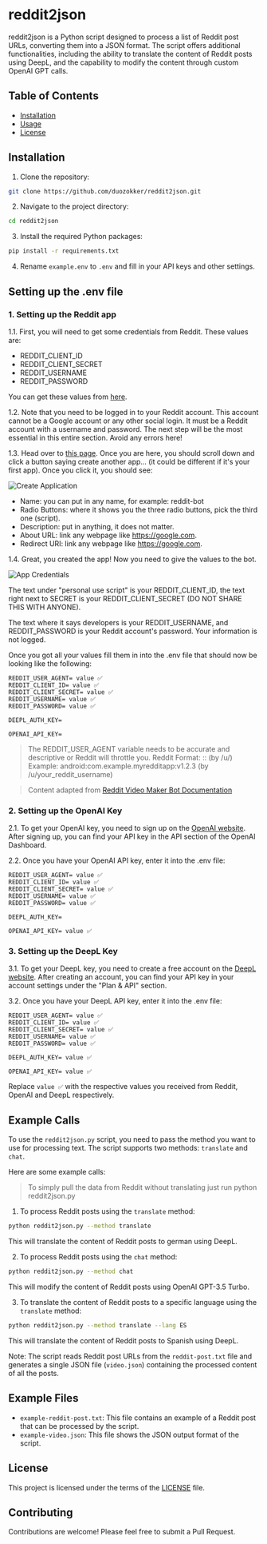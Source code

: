 # reddit2json

reddit2json is a Python script designed to process a list of Reddit post URLs, converting them into a JSON format. The script offers additional functionalities, including the ability to translate the content of Reddit posts using DeepL, and the capability to modify the content through custom OpenAI GPT calls.

## Table of Contents

- [Installation](#installation)
- [Usage](#usage)
- [License](#license)

## Installation

1. Clone the repository:
```sh
git clone https://github.com/duozokker/reddit2json.git
```
2. Navigate to the project directory:
```sh
cd reddit2json
```
3. Install the required Python packages:
```sh
pip install -r requirements.txt
```
4. Rename `example.env` to `.env` and fill in your API keys and other settings.

## Setting up the .env file

### 1. Setting up the Reddit app

1.1. First, you will need to get some credentials from Reddit. These values are:

- REDDIT_CLIENT_ID 
- REDDIT_CLIENT_SECRET 
- REDDIT_USERNAME 
- REDDIT_PASSWORD

You can get these values from [here](https://www.reddit.com/prefs/apps).

1.2. Note that you need to be logged in to your Reddit account. This account cannot be a Google account or any other social login. It must be a Reddit account with a username and password. The next step will be the most essential in this entire section. Avoid any errors here!

1.3. Head over to [this page](https://www.reddit.com/prefs/apps). Once you are here, you should scroll down and click a button saying create another app... (it could be different if it's your first app). Once you click it, you should see:

![Create Application](https://reddit-video-maker-bot.netlify.app/assets/images/create-application-928c440fc080838a593ca150b97c79ea.png)

- Name: you can put in any name, for example: reddit-bot
- Radio Buttons: where it shows you the three radio buttons, pick the third one (script).
- Description: put in anything, it does not matter.
- About URL: link any webpage like https://google.com.
- Redirect URI: link any webpage like https://google.com.

1.4. Great, you created the app! Now you need to give the values to the bot.

![App Credentials](https://user-images.githubusercontent.com/66544866/173240642-af00257e-4414-4a57-a3be-24443ee7c29f.png)

The text under "personal use script" is your REDDIT_CLIENT_ID, the text right next to SECRET is your REDDIT_CLIENT_SECRET (DO NOT SHARE THIS WITH ANYONE).

The text where it says developers is your REDDIT_USERNAME, and REDDIT_PASSWORD is your Reddit account's password. Your information is not logged.

Once you got all your values fill them in into the .env file that should now be looking like the following:

```
REDDIT_USER_AGENT= value ✅
REDDIT_CLIENT_ID= value ✅
REDDIT_CLIENT_SECRET= value ✅
REDDIT_USERNAME= value ✅
REDDIT_PASSWORD= value ✅

DEEPL_AUTH_KEY=

OPENAI_API_KEY=

```
> The REDDIT_USER_AGENT variable needs to be accurate and descriptive or Reddit will throttle you.  Reddit Format: <platform>:<app ID>:<version string> (by /u/<reddit username>)   Example: android:com.example.myredditapp:v1.2.3 (by /u/your_reddit_username)

> Content adapted from [Reddit Video Maker Bot Documentation](https://reddit-video-maker-bot.netlify.app/docs/configuring)


### 2. Setting up the OpenAI Key

2.1. To get your OpenAI key, you need to sign up on the [OpenAI website](https://beta.openai.com/signup/). After signing up, you can find your API key in the API section of the OpenAI Dashboard.

2.2. Once you have your OpenAI API key, enter it into the .env file:

```
REDDIT_USER_AGENT= value ✅
REDDIT_CLIENT_ID= value ✅
REDDIT_CLIENT_SECRET= value ✅
REDDIT_USERNAME= value ✅
REDDIT_PASSWORD= value ✅

DEEPL_AUTH_KEY= 

OPENAI_API_KEY= value ✅
```
### 3. Setting up the DeepL Key

3.1. To get your DeepL key, you need to create a free account on the [DeepL website](https://www.deepl.com/pro#developer). After creating an account, you can find your API key in your account settings under the "Plan & API" section.

3.2. Once you have your DeepL API key, enter it into the .env file:
```
REDDIT_USER_AGENT= value ✅
REDDIT_CLIENT_ID= value ✅
REDDIT_CLIENT_SECRET= value ✅
REDDIT_USERNAME= value ✅
REDDIT_PASSWORD= value ✅

DEEPL_AUTH_KEY= value ✅

OPENAI_API_KEY= value ✅
```
Replace `value ✅` with the respective values you received from Reddit, OpenAI and DeepL respectively.

## Example Calls

To use the `reddit2json.py` script, you need to pass the method you want to use for processing text. The script supports two methods: `translate` and `chat`.

Here are some example calls:

> To simply pull the data from Reddit without translating just run python reddit2json.py

1. To process Reddit posts using the `translate` method:

```sh
python reddit2json.py --method translate
```

This will translate the content of Reddit posts to german using DeepL.

2. To process Reddit posts using the `chat` method:

```sh
python reddit2json.py --method chat
```

This will modify the content of Reddit posts using OpenAI GPT-3.5 Turbo.

3. To translate the content of Reddit posts to a specific language using the `translate` method:

```sh
python reddit2json.py --method translate --lang ES
```

This will translate the content of Reddit posts to Spanish using DeepL.

Note: The script reads Reddit post URLs from the `reddit-post.txt` file and generates a single JSON file (`video.json`) containing the processed content of all the posts.

## Example Files

- `example-reddit-post.txt`: This file contains an example of a Reddit post that can be processed by the script.
- `example-video.json`: This file shows the JSON output format of the script.

## License

This project is licensed under the terms of the [LICENSE](LICENSE) file.

## Contributing

Contributions are welcome! Please feel free to submit a Pull Request.